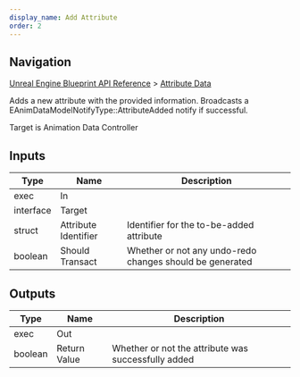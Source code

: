 ```yaml
---
display_name: Add Attribute
order: 2
---
```

## Navigation

[Unreal Engine Blueprint API Reference](https://dev.epicgames.com/documentation/en-us/unreal-engine/BlueprintAPI) > [Attribute Data](https://dev.epicgames.com/documentation/en-us/unreal-engine/BlueprintAPI/AttributeData)

Adds a new attribute with the provided information. Broadcasts a EAnimDataModelNotifyType::AttributeAdded notify if successful.

Target is Animation Data Controller

## Inputs

| Type | Name | Description |
| --- | --- | --- |
| exec | In |  |
| interface | Target |  |
| struct | Attribute Identifier | Identifier for the to-be-added attribute |
| boolean | Should Transact | Whether or not any undo-redo changes should be generated |

## Outputs

| Type | Name | Description |
| --- | --- | --- |
| exec | Out |  |
| boolean | Return Value | Whether or not the attribute was successfully added |
